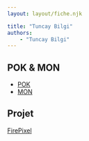 ```yaml
---
layout: layout/fiche.njk

title: "Tuncay Bilgi"
authors:
    - "Tuncay Bilgi"
---
```


## POK & MON

* [POK](./pok)
* [MON](./mon)

## Projet

[FirePixel](../../../projets/2022-2023/FirePixel/)
